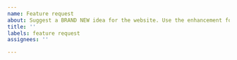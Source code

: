 ```yaml
---
name: Feature request
about: Suggest a BRAND NEW idea for the website. Use the enhancement form for small changes
title: ''
labels: feature request
assignees: ''

---
```



